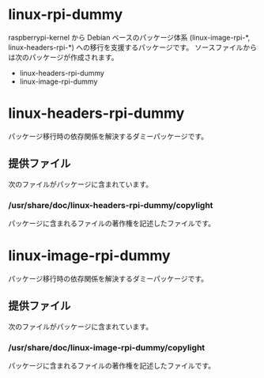 # linux-rpi-dummy
raspberrypi-kernel から Debian ベースのパッケージ体系 (linux-image-rpi-\*, linux-headers-rpi-\*) への移行を支援するパッケージです。
ソースファイルからは次のパッケージが作成されます。
* linux-headers-rpi-dummy
* linux-image-rpi-dummy

# linux-headers-rpi-dummy
パッケージ移行時の依存関係を解決するダミーパッケージです。

## 提供ファイル
次のファイルがパッケージに含まれています。

### /usr/share/doc/linux-headers-rpi-dummy/copylight
パッケージに含まれるファイルの著作権を記述したファイルです。

# linux-image-rpi-dummy
パッケージ移行時の依存関係を解決するダミーパッケージです。

## 提供ファイル
次のファイルがパッケージに含まれています。

### /usr/share/doc/linux-image-rpi-dummy/copylight
パッケージに含まれるファイルの著作権を記述したファイルです。

